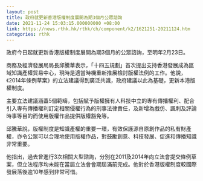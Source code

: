 ```yaml
---
layout: post
title: 政府就更新香港版權制度展開為期3個月公眾諮詢
date: 2021-11-24 15:03:15.000000000 +08:00
link: https://news.rthk.hk/rthk/ch/component/k2/1621251-20211124.htm
categories: rthk
---
```


政府今日起就更新香港版權制度展開為期3個月的公眾諮詢，至明年2月23日。

商務及經濟發展局局長邱騰華表示，「十四五規劃」首次提出支持香港發展成為區域知識產權貿易中心，現時是適當時機重新推展檢討版權法例的工作。他說，《2014年條例草案》的立法建議得到廣泛共識，政府建議以此為基礎，更新本港版權制度。

主要立法建議涵蓋5個範疇，包括賦予版權擁有人科技中立的專有傳播權利、配合引入專有傳播權利訂定相關侵權行為的刑事法律責任，及新增為戲仿、諷刺及評論時事等目的而使用版權作品提供版權豁免等。

邱騰華說，版權制度是知識產權的重要一環，有效保護源自原創作品的私有財產權，亦令公眾可以合理地使用版權作品，對鼓勵創意、科技發展、促進和傳播知識非常重要。

他指出，過去曾進行3次相關大型諮詢，分別在2011及2014年向立法會提交條例草案，但立法程序均未能在當屆立法會會期屆滿前完成。他對於香港版權制度較國際發展落後逾10年感到非常可惜。
